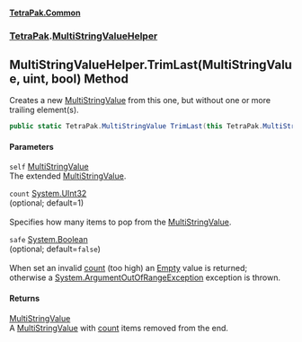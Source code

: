 #### [TetraPak.Common](index.md 'index')
### [TetraPak](TetraPak.md 'TetraPak').[MultiStringValueHelper](TetraPak_MultiStringValueHelper.md 'TetraPak.MultiStringValueHelper')
## MultiStringValueHelper.TrimLast(MultiStringValue, uint, bool) Method
Creates a new [MultiStringValue](TetraPak_MultiStringValue.md 'TetraPak.MultiStringValue') from this one, but without one or more trailing element(s).  
```csharp
public static TetraPak.MultiStringValue TrimLast(this TetraPak.MultiStringValue self, uint count=1u, bool safe=false);
```
#### Parameters
<a name='TetraPak_MultiStringValueHelper_TrimLast(TetraPak_MultiStringValue_uint_bool)_self'></a>
`self` [MultiStringValue](TetraPak_MultiStringValue.md 'TetraPak.MultiStringValue')  
The extended [MultiStringValue](TetraPak_MultiStringValue.md 'TetraPak.MultiStringValue').  
  
<a name='TetraPak_MultiStringValueHelper_TrimLast(TetraPak_MultiStringValue_uint_bool)_count'></a>
`count` [System.UInt32](https://docs.microsoft.com/en-us/dotnet/api/System.UInt32 'System.UInt32')  
(optional; default=1)<br/>  
Specifies how many items to pop from the [MultiStringValue](TetraPak_MultiStringValue.md 'TetraPak.MultiStringValue').  
  
<a name='TetraPak_MultiStringValueHelper_TrimLast(TetraPak_MultiStringValue_uint_bool)_safe'></a>
`safe` [System.Boolean](https://docs.microsoft.com/en-us/dotnet/api/System.Boolean 'System.Boolean')  
(optional; default=`false`)<br/>  
When set an invalid [count](TetraPak_MultiStringValueHelper_TrimLast(TetraPak_MultiStringValue_uint_bool).md#TetraPak_MultiStringValueHelper_TrimLast(TetraPak_MultiStringValue_uint_bool)_count 'TetraPak.MultiStringValueHelper.TrimLast(TetraPak.MultiStringValue, uint, bool).count') (too high) an [Empty](TetraPak_MultiStringValue_Empty.md 'TetraPak.MultiStringValue.Empty') value is returned;  
otherwise a [System.ArgumentOutOfRangeException](https://docs.microsoft.com/en-us/dotnet/api/System.ArgumentOutOfRangeException 'System.ArgumentOutOfRangeException') exception is thrown.  
  
#### Returns
[MultiStringValue](TetraPak_MultiStringValue.md 'TetraPak.MultiStringValue')  
A [MultiStringValue](TetraPak_MultiStringValue.md 'TetraPak.MultiStringValue') with [count](TetraPak_MultiStringValueHelper_TrimLast(TetraPak_MultiStringValue_uint_bool).md#TetraPak_MultiStringValueHelper_TrimLast(TetraPak_MultiStringValue_uint_bool)_count 'TetraPak.MultiStringValueHelper.TrimLast(TetraPak.MultiStringValue, uint, bool).count') items removed from the end.  
